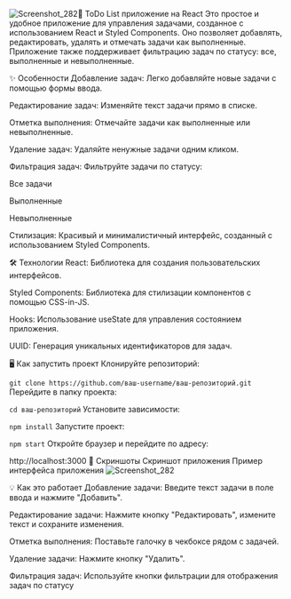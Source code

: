![Screenshot_282](https://github.com/user-attachments/assets/ca0ba44b-942f-4942-97c2-deb61d432e26)🚀 ToDo List приложение на React
Это простое и удобное приложение для управления задачами, созданное с использованием React и Styled Components. Оно позволяет добавлять, редактировать, удалять и отмечать задачи как выполненные. Приложение также поддерживает фильтрацию задач по статусу: все, выполненные и невыполненные.

✨ Особенности
Добавление задач: Легко добавляйте новые задачи с помощью формы ввода.

Редактирование задач: Изменяйте текст задачи прямо в списке.

Отметка выполнения: Отмечайте задачи как выполненные или невыполненные.

Удаление задач: Удаляйте ненужные задачи одним кликом.

Фильтрация задач: Фильтруйте задачи по статусу:

Все задачи

Выполненные

Невыполненные

Стилизация: Красивый и минималистичный интерфейс, созданный с использованием Styled Components.

🛠️ Технологии
React: Библиотека для создания пользовательских интерфейсов.

Styled Components: Библиотека для стилизации компонентов с помощью CSS-in-JS.

Hooks: Использование useState для управления состоянием приложения.

UUID: Генерация уникальных идентификаторов для задач.

🖥️ Как запустить проект
Клонируйте репозиторий:

`git clone https://github.com/ваш-username/ваш-репозиторий.git`
Перейдите в папку проекта:

`cd ваш-репозиторий`
Установите зависимости:

`npm install`
Запустите проект:

`npm start`
Откройте браузер и перейдите по адресу:

http://localhost:3000
📸 Скриншоты
Скриншот приложения
Пример интерфейса приложения
![Screenshot_282](https://github.com/user-attachments/assets/65e7b1d1-aa74-4542-81a6-19f718797b94)


💡 Как это работает
Добавление задачи: Введите текст задачи в поле ввода и нажмите "Добавить".

Редактирование задачи: Нажмите кнопку "Редактировать", измените текст и сохраните изменения.

Отметка выполнения: Поставьте галочку в чекбоксе рядом с задачей.

Удаление задачи: Нажмите кнопку "Удалить".

Фильтрация задач: Используйте кнопки фильтрации для отображения задач по статусу

